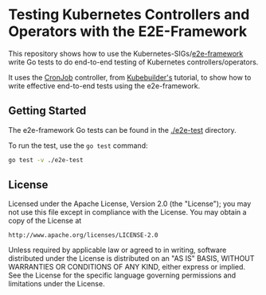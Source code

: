 # Testing Kubernetes Controllers and Operators with the E2E-Framework
This repository shows how to use the Kubernetes-SIGs/[e2e-framework](https://github.com/kubernetes-sigs/e2e-framework) write Go tests to do end-to-end testing of Kubernetes controllers/operators.

It uses the [CronJob](https://book.kubebuilder.io/cronjob-tutorial/cronjob-tutorial) controller,  from [Kubebuilder's](https://github.com/kubernetes-sigs/kubebuilder) tutorial, to show how to write effective end-to-end tests using the e2e-framework.

## Getting Started
The e2e-framework Go tests can be found in the [./e2e-test](./e2e-test/) directory.

To run the test, use the `go test` command:

```bash
go test -v ./e2e-test 
```

## License

Licensed under the Apache License, Version 2.0 (the "License");
you may not use this file except in compliance with the License.
You may obtain a copy of the License at

    http://www.apache.org/licenses/LICENSE-2.0

Unless required by applicable law or agreed to in writing, software
distributed under the License is distributed on an "AS IS" BASIS,
WITHOUT WARRANTIES OR CONDITIONS OF ANY KIND, either express or implied.
See the License for the specific language governing permissions and
limitations under the License.

